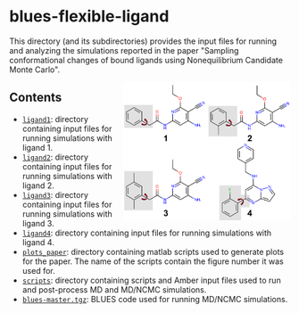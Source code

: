 # blues-flexible-ligand
This directory (and its subdirectories) provides the input files for running and analyzing the simulations reported in the paper "Sampling conformational changes of bound ligands using Nonequilibrium Candidate Monte Carlo".

<img align="right" src="ligands.png" width="300">

## Contents

- [`ligand1`](ligand1): directory containing input files for running simulations with ligand 1.
- [`ligand2`](ligand2): directory containing input files for running simulations with ligand 2.
- [`ligand3`](ligand3): directory containing input files for running simulations with ligand 3.
- [`ligand4`](ligand4): directory containing input files for running simulations with ligand 4.
- [`plots_paper`](plots_paper): directory containing matlab scripts used to generate plots for the paper. The name of the scripts contain the figure number it was used for.
- [`scripts`](scripts): directory containing scripts and Amber input files used to run and post-process MD and MD/NCMC simulations.
- [`blues-master.tgz`](blues-master.tgz): BLUES code used for running MD/NCMC simulations.
